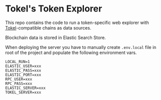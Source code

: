 # Tokel's Token Explorer

This repo contains the code to run a token-specific web explorer with [Tokel](https://tokel.io)-compatible chains as data sources.

Blockchain data is stored in Elastic Search Store.

When deploying the server you have to manually create `.env.local` file in root of the project and populate the following environment vars.

```
LOCAL_RUN=1
ELASTIC_USER=xxx
ELASTIC_PASS=xxx
ELASTIC_PORT=xxx
RPC_USER=xxx
RPC_PASS=xxx
ELASTIC_SERVER=xxx
TOKEL_SERVER=xxx
```
